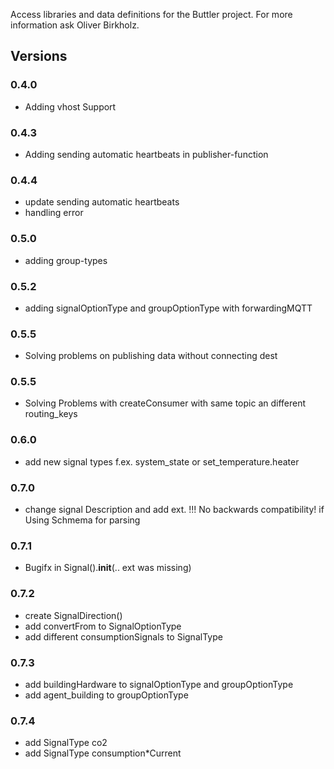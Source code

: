 Access libraries and data definitions for the Buttler project.
For more information ask Oliver Birkholz.

## Versions
### 0.4.0
- Adding vhost Support
### 0.4.3
- Adding sending automatic heartbeats in publisher-function
### 0.4.4
- update sending automatic heartbeats
- handling error
### 0.5.0
- adding group-types
### 0.5.2
- adding signalOptionType and groupOptionType with forwardingMQTT
### 0.5.5
- Solving problems on publishing data without connecting dest
### 0.5.5
- Solving Problems with createConsumer with same topic an different routing_keys

### 0.6.0
- add new signal  types f.ex. system_state or set_temperature.heater

### 0.7.0
- change signal Description and add ext. !!! No backwards compatibility! if Using Schmema for parsing

### 0.7.1
- Bugifx in Signal().__init__(.. ext was missing)
### 0.7.2
- create SignalDirection()
- add convertFrom to SignalOptionType
- add different consumptionSignals to SignalType
### 0.7.3
- add buildingHardware to signalOptionType and groupOptionType
- add agent_building to groupOptionType
### 0.7.4 
- add SignalType co2
- add SignalType consumption*Current